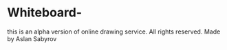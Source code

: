 # Whiteboard-
this is an alpha version of online drawing service. All rights reserved. Made by Aslan Sabyrov
